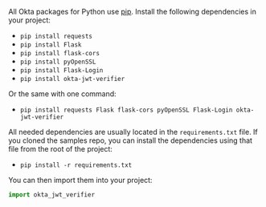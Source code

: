 All Okta packages for Python use [pip](https://packaging.python.org/guides/tool-recommendations/). Install the following dependencies in your project:

- `pip install requests`
- `pip install Flask`
- `pip install flask-cors`
- `pip install pyOpenSSL`
- `pip install Flask-Login`
- `pip install okta-jwt-verifier`

Or the same with one command:
- `pip install requests Flask flask-cors pyOpenSSL Flask-Login okta-jwt-verifier`

All needed dependencies are usually located in the `requirements.txt` file. If you cloned the samples repo, you can install the dependencies using that file from the root of the project:

- `pip install -r requirements.txt`


You can then import them into your project:

```py
import okta_jwt_verifier
```
